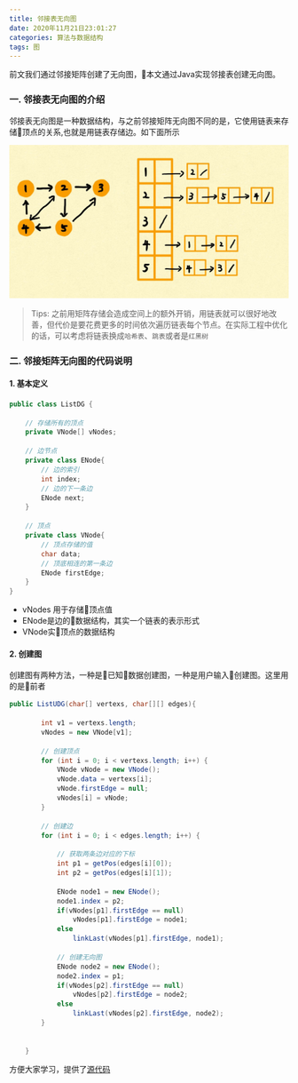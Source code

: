 ```yaml
---
title: 邻接表无向图
date: 2020年11月21日23:01:27
categories: 算法与数据结构
tags: 图
---
```


前文我们通过邻接矩阵创建了无向图，本文通过Java实现邻接表创建无向图。

### 一. 邻接表无向图的介绍

邻接表无向图是一种数据结构，与之前邻接矩阵无向图不同的是，它使用链表来存储顶点的关系,也就是用链表存储边。如下面所示

![title](https://raw.githubusercontent.com/Demo233/images/main/gitnote/2020/11/25/1606234936018-1606234945778.jpg)

> Tips: 之前用矩阵存储会造成空间上的额外开销，用链表就可以很好地改善，但代价是要花费更多的时间依次遍历链表每个节点。在实际工程中优化的话，可以考虑将链表换成``哈希表``、``跳表``或者是``红黑树``

### 二. 邻接矩阵无向图的代码说明

#### 1. 基本定义

```java
public class ListDG {

    // 存储所有的顶点
    private VNode[] vNodes;

    // 边节点
    private class ENode{
        // 边的索引
        int index;
        // 边的下一条边
        ENode next;
    }

    // 顶点
    private class VNode{
        // 顶点存储的值
        char data;
        // 顶底相连的第一条边
        ENode firstEdge;
    }
}
```

* vNodes 用于存储顶点值
* ENode是边的数据结构，其实一个链表的表示形式
* VNode实顶点的数据结构

#### 2. 创建图

创建图有两种方法，一种是已知数据创建图，一种是用户输入创建图。这里用的是前者

```java
public ListUDG(char[] vertexs, char[][] edges){

        int v1 = vertexs.length;
        vNodes = new VNode[v1];

        // 创建顶点
        for (int i = 0; i < vertexs.length; i++) {
            VNode vNode = new VNode();
            vNode.data = vertexs[i];
            vNode.firstEdge = null;
            vNodes[i] = vNode;
        }

        // 创建边
        for (int i = 0; i < edges.length; i++) {

            // 获取两条边对应的下标
            int p1 = getPos(edges[i][0]);
            int p2 = getPos(edges[i][1]);

            ENode node1 = new ENode();
            node1.index = p2;
            if(vNodes[p1].firstEdge == null)
                vNodes[p1].firstEdge = node1;
            else
                linkLast(vNodes[p1].firstEdge, node1);

            // 创建无向图
            ENode node2 = new ENode();
            node2.index = p1;
            if(vNodes[p2].firstEdge == null)
                vNodes[p2].firstEdge = node2;
            else
                linkLast(vNodes[p2].firstEdge, node2);
        }


    }
```

方便大家学习，提供了[源代码](https://github.com/Demo233/algorithm/blob/master/src/main/java/com/paic/graph/ListDG.java)


